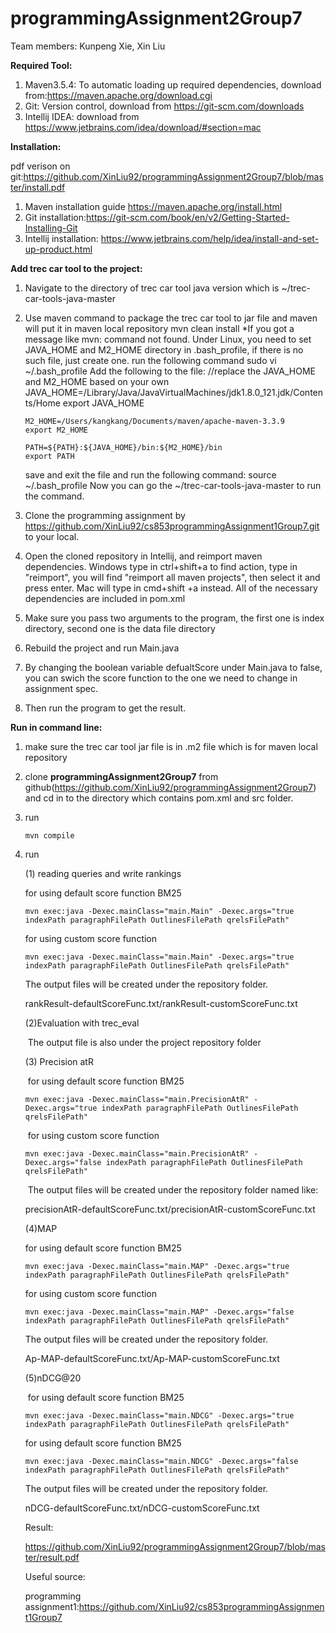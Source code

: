 # programmingAssignment2Group7

Team members: Kunpeng Xie, Xin Liu

**Required Tool:**

1. Maven3.5.4: To automatic loading up required dependencies, download from:<https://maven.apache.org/download.cgi>
2. Git: Version control, download from <https://git-scm.com/downloads>
3. Intellij IDEA: download from <https://www.jetbrains.com/idea/download/#section=mac>

**Installation:**

pdf verison on git:https://github.com/XinLiu92/programmingAssignment2Group7/blob/master/install.pdf

1. Maven installation guide <https://maven.apache.org/install.html>
2. Git installation:<https://git-scm.com/book/en/v2/Getting-Started-Installing-Git>
3. Intellij installation: <https://www.jetbrains.com/help/idea/install-and-set-up-product.html>

**Add trec car tool to the project:**

1. Navigate to the directory of trec car tool java version which is ~/trec-car-tools-java-master

2. Use maven command to package the trec car tool to jar file and maven will put it in maven local repository mvn clean install *If you got a message like mvn: command not found. Under Linux, you need to set JAVA_HOME and M2_HOME directory in .bash_profile, if there is no such file, just create one. run the following command sudo vi ~/.bash_profile Add the following to the file: //replace the JAVA_HOME and M2_HOME based on your own JAVA_HOME=/Library/Java/JavaVirtualMachines/jdk1.8.0_121.jdk/Contents/Home export JAVA_HOME

   ```
   M2_HOME=/Users/kangkang/Documents/maven/apache-maven-3.3.9
   export M2_HOME
    
   PATH=${PATH}:${JAVA_HOME}/bin:${M2_HOME}/bin
   export PATH
   ```

   save and exit the file and run the following command: source ~/.bash_profile Now you can go the ~/trec-car-tools-java-master to run the command.

3. Clone the programming assignment by <https://github.com/XinLiu92/cs853programmingAssignment1Group7.git> to your local.

4. Open the cloned repository in Intellij, and reimport maven dependencies. Windows type in ctrl+shift+a to find action, type in "reimport", you will find "reimport all maven projects", then select it and press enter. Mac will type in cmd+shift +a instead. All of the necessary dependencies are included in pom.xml

5. Make sure you pass two arguments to the program, the first one is index directory, second one is the data file directory

6. Rebuild the project and run Main.java

7. By changing the boolean variable defualtScore under Main.java to false, you can swich the score function to the one we need to change in assignment spec.

8. Then run the program to get the result.

**Run in command line:**

1. make sure the trec car tool jar file is in .m2 file which is for maven local repository

2. clone **programmingAssignment2Group7** from github(https://github.com/XinLiu92/programmingAssignment2Group7) and cd in to the directory which contains pom.xml and src folder.

3. run

   ```
   mvn compile 
   ```

4. run

   (1) reading queries and write rankings

   for using default score function BM25

   ```
   mvn exec:java -Dexec.mainClass="main.Main" -Dexec.args="true indexPath paragraphFilePath OutlinesFilePath qrelsFilePath"
   ```

   for using custom score function 

   ```
   mvn exec:java -Dexec.mainClass="main.Main" -Dexec.args="true indexPath paragraphFilePath OutlinesFilePath qrelsFilePath"
   ```

   The output files will be created under the repository folder.

   rankResult-defaultScoreFunc.txt/rankResult-customScoreFunc.txt

   (2)Evaluation with trec_eval

   ​    The output file is also under the project repository folder

   (3) Precision atR

   ​	for using default score function BM25

   ```
   mvn exec:java -Dexec.mainClass="main.PrecisionAtR" -Dexec.args="true indexPath paragraphFilePath OutlinesFilePath qrelsFilePath"
   ```

   ​	for using custom score function

   ```
   mvn exec:java -Dexec.mainClass="main.PrecisionAtR" -Dexec.args="false indexPath paragraphFilePath OutlinesFilePath qrelsFilePath"
   ```

   ​	The output files will be created under the repository folder named like:

   ​	precisionAtR-defaultScoreFunc.txt/precisionAtR-customScoreFunc.txt

   (4)MAP

   for using default score function BM25

   ```
   mvn exec:java -Dexec.mainClass="main.MAP" -Dexec.args="true indexPath paragraphFilePath OutlinesFilePath qrelsFilePath"
   ```

   for using custom score function

   ```
   mvn exec:java -Dexec.mainClass="main.MAP" -Dexec.args="false indexPath paragraphFilePath OutlinesFilePath qrelsFilePath"
   ```

   The output files will be created under the repository folder.

   Ap-MAP-defaultScoreFunc.txt/Ap-MAP-customScoreFunc.txt

   (5)nDCG@20

   ​	for using default score function BM25

   ```
   mvn exec:java -Dexec.mainClass="main.NDCG" -Dexec.args="true indexPath paragraphFilePath OutlinesFilePath qrelsFilePath"
   ```

   for using default score function BM25

   ```
   mvn exec:java -Dexec.mainClass="main.NDCG" -Dexec.args="false indexPath paragraphFilePath OutlinesFilePath qrelsFilePath"
   ```

   The output files will be created under the repository folder.

   nDCG-defaultScoreFunc.txt/nDCG-customScoreFunc.txt





   Result:

   https://github.com/XinLiu92/programmingAssignment2Group7/blob/master/result.pdf

   Useful source:

   programming assignment1:https://github.com/XinLiu92/cs853programmingAssignment1Group7
